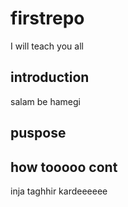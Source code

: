 # firstrepo
I will teach you all

## introduction 
salam be hamegi
## puspose 

## how tooooo cont
inja taghhir kardeeeeee
